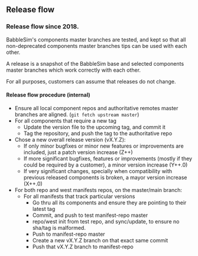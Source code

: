 ## Release flow

### Release flow since 2018.

BabbleSim's components master branches are tested,
and kept so that all non-deprecated components master branches tips can be used with each other.

A release is a snapshot of the BabbleSim base and selected components
master branches which work correctly with each other.

For all purposes, customers can assume that releases do not change.


#### Release flow procedure (internal)

* Ensure all local component repos and authoritative remotes master branches are aligned. (`git fetch upstream master`)
* For all components that require a new tag
    * Update the version file to the upcoming tag, and commit it
    * Tag the repository, and push the tag to the authoritative repo
* Chose a new overall release version (vX.Y.Z):
    * If only minor bugfixes or minor new features or improvements are included, just a patch version increase (Z++)
    * If more significant bugfixes, features or improvements (mostly if they could be required by a customer), a minor version increase (Y++.0)
    * If very significant changes, specially when compatibility with previous released components is broken, a mayor version increase (X++.0)
* For both repo and west manifests repos, on the master/main branch:
    * For all manifests that track particular versions
        * Go thru all its components and ensure they are pointing to their latest tag
        * Commit, and push to test manifest-repo master
        * repo/west init from test repo, and sync/update, to ensure no sha/tag is malformed.
        * Push to manifest-repo master
        * Create a new vX.Y.Z branch on that exact same commit
        * Push that vX.Y.Z branch to manifest-repo
